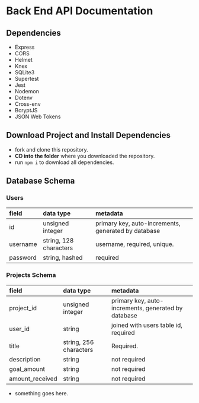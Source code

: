 # Back End API Documentation

## Dependencies

- Express
- CORS
- Helmet
- Knex
- SQLite3
- Supertest
- Jest
- Nodemon
- Dotenv
- Cross-env
- BcryptJS
- JSON Web Tokens

## Download Project and Install Dependencies

- fork and clone this repository.
- **CD into the folder** where you downloaded the repository.
- run `npm i` to download all dependencies.

## Database Schema

### Users

| field        | data type        | metadata                                            |
| :----------- | :--------------- | :-------------------------------------------------- |
| id           | unsigned integer | primary key, auto-increments, generated by database |
| username    | string, 128 characters | username, required, unique.        |
| password  | string, hashed | required                                            |

### Projects Schema


| field        | data type        | metadata                                            |
| :----------- | :--------------- | :-------------------------------------------------- |
| project_id           | unsigned integer | primary key, auto-increments, generated by database |
| user_id  | string | joined with users table id, required                                            |
| title    | string, 256 characters | Required.       |
| description  | string | not required                                            |
| goal_amount  | string | not required                                            |
| amount_received  | string | not required                                            |

- something goes here.
